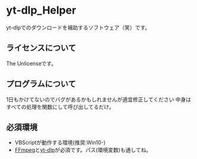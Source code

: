 # yt-dlp_Helper
yt-dlpでのダウンロードを補助するソフトウェア（笑）です。

## ライセンスについて
The Unlicenseです。

## プログラムについて
1日もかけてないのでバグがあるかもしれませんが適宜修正してください
中身はすべての処理を関数にして呼び出してるだけ。

## 必須環境
* VBScriptが動作する環境(推奨:Win10-)
* [FFmpeg](https://github.com/FFmpeg/FFmpeg)と[yt-dlp](https://github.com/yt-dlp/yt-dlp)が必須です。パス(環境変数)も通してね。
